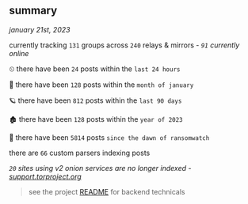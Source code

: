 
## summary
_january 21st, 2023_

currently tracking `131` groups across `240` relays & mirrors - _`91` currently online_

⏲ there have been `24` posts within the `last 24 hours`

🦈 there have been `128` posts within the `month of january`

🪐 there have been `812` posts within the `last 90 days`

🏚 there have been `128` posts within the `year of 2023`

🦕 there have been `5814` posts `since the dawn of ransomwatch`

there are `66` custom parsers indexing posts

_`20` sites using v2 onion services are no longer indexed - [support.torproject.org](https://support.torproject.org/onionservices/v2-deprecation/)_

> see the project [README](https://github.com/joshhighet/ransomwatch#ransomwatch--) for backend technicals
